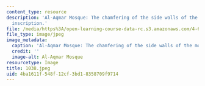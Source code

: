 ```yaml
---
content_type: resource
description: 'Al-Aqmar Mosque: The chamfering of the side walls of the mosque with
  inscription.'
file: /media/https%3A/open-learning-course-data-rc.s3.amazonaws.com/4-615-the-architecture-of-cairo-spring-2002/4ba1611f548f12cf3bd18358709f9714_1038.jpeg
file_type: image/jpeg
image_metadata:
  caption: 'Al-Aqmar Mosque: The chamfering of the side walls of the mosque with inscription.'
  credit: ''
  image-alt: Al-Aqmar Mosque
resourcetype: Image
title: 1038.jpeg
uid: 4ba1611f-548f-12cf-3bd1-8358709f9714
---
```

